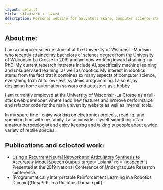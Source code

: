 ```yaml
---
layout: default
title: Salvatore J. Skare
description: Personal website for Salvatore Skare, computer science student
---
```


## About me:
I am a computer science student at the Univeristy of Wisconsin-Madison who
recently attained my bachelors of science degree from the University of
Wisconsin-La Crosse in 2019 and am now working toward attaining my PhD. My
current research interests include AI, specifically machine learning and 
unsupervised learning, as well as robotics. My interest in robotics stems from
the fact that it combines so many aspects of computer science, everything from
AI to low-level systems programming. I also enjoy designing home automation
sensors and actuators as a hobby.

I am currently employed at the University of Wisconsin-La Crosse as a full-stack
web developer, where I add new features and improve performance and refactor
code for the main university website as well as internal tools.

In my spare time I enjoy working on electronics projects, reading, and spending
time with my family. I also consider myself something of an amateur
herpetologist and enjoy keeping and talking to people about a wide variety of
reptile species.

## Publications and selected work:
* [Using a Recurrent Neural Network and Articulatory Synthesis to Accurately Model Speech Output](http://www.ncurproceedings.org/ojs/index.php/NCUR2019/article/view/2895){:target="_blank" rel="noopener"} Presented at the 2019 National Conference of Undergraduate Research conference.
* [Programmatically Interpretable Reinforcement Learning in a Robotics Domain](files/PIRL in a Robotics Domain.pdf)
